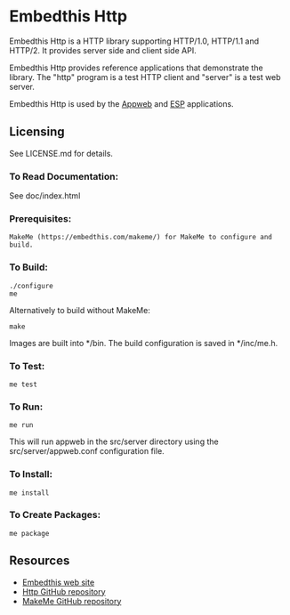 Embedthis Http
===

Embedthis Http is a HTTP library supporting HTTP/1.0, HTTP/1.1 and HTTP/2.  It provides server side and client side API.

Embedthis Http provides reference applications that demonstrate the library. The "http" program is a test HTTP client and "server" is a test web server.

Embedthis Http is used by the [Appweb](https://www.embedthis.com/) and [ESP](https://www.embedthis.com/esp/) applications.

Licensing
---
See LICENSE.md for details.

### To Read Documentation:

  See doc/index.html

### Prerequisites:
    MakeMe (https://embedthis.com/makeme/) for MakeMe to configure and build.

### To Build:

    ./configure
    me

Alternatively to build without MakeMe:

    make

Images are built into */bin. The build configuration is saved in */inc/me.h.

### To Test:

    me test

### To Run:

    me run

This will run appweb in the src/server directory using the src/server/appweb.conf configuration file.

### To Install:

    me install

### To Create Packages:

    me package

Resources
---
  - [Embedthis web site](https://embedthis.com/)
  - [Http GitHub repository](http://github.com/embedthis/http)
  - [MakeMe GitHub repository](http://github.com/embedthis/makeme)
